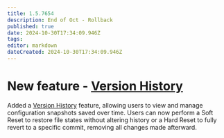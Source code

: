 ```yaml
---
title: 1.5.7654
description: End of Oct - Rollback
published: true
date: 2024-10-30T17:34:09.946Z
tags: 
editor: markdown
dateCreated: 2024-10-30T17:34:09.946Z
---
```


# New feature - [Version History](/features/config-rollback)
Added a [Version History](/features/config-rollback) feature, allowing users to view and manage configuration snapshots saved over time. Users can now perform a Soft Reset to restore file states without altering history or a Hard Reset to fully revert to a specific commit, removing all changes made afterward.


